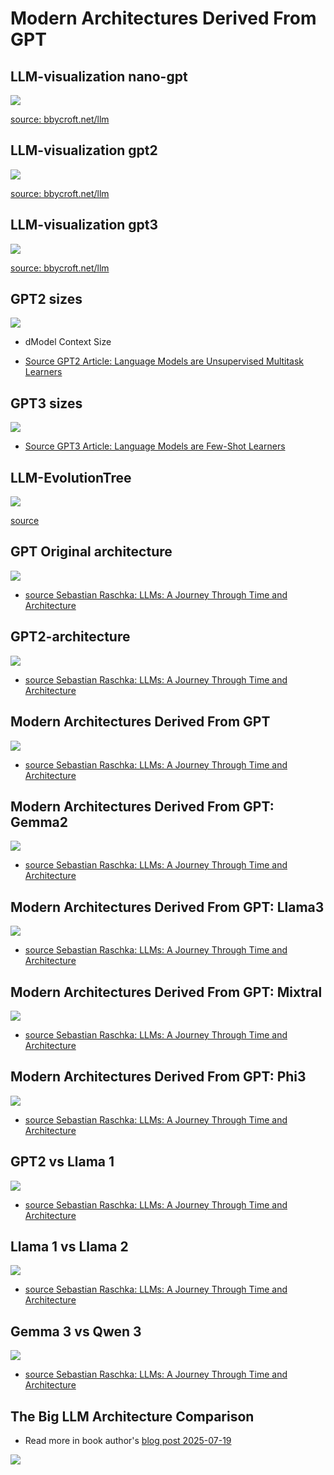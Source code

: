 # Modern Architectures Derived From GPT

## LLM-visualization nano-gpt

![](images/LLM-visualization-nano-gpt.png)

[source: bbycroft.net/llm](https://bbycroft.net/llm)

## LLM-visualization gpt2

![](images/LLM-visualization-gpt2.png)

[source: bbycroft.net/llm](https://bbycroft.net/llm)

## LLM-visualization gpt3

![](images/LLM-visualization-gpt3.png)

[source: bbycroft.net/llm](https://bbycroft.net/llm)

## GPT2 sizes

![](images/GPT2-sizes.png)


- dModel Context Size

- [Source GPT2 Article: Language Models are Unsupervised Multitask Learners](https://cdn.openai.com/better-language-models/language_models_are_unsupervised_multitask_learners.pdf)


## GPT3 sizes

![](images/GPT3-sizes.png)

- [Source GPT3 Article: Language Models are Few-Shot Learners](https://arxiv.org/abs/2005.14165)

## LLM-EvolutionTree

![](images/LLM-EvolutionTree.jpg)

[source](https://github.com/Mooler0410/LLMsPracticalGuide)

## GPT Original architecture

![](images/GPT-Original-architecture.png)

- [source Sebastian Raschka: LLMs: A Journey Through Time and Architecture](https://www.youtube.com/watch?v=itIab9ZTAqk)


## GPT2-architecture

![](images/GPT2-architecture.png)

- [source Sebastian Raschka: LLMs: A Journey Through Time and Architecture](https://www.youtube.com/watch?v=itIab9ZTAqk)


## Modern Architectures Derived From GPT

![](images/modern-architectures-derived-from-GPT.png)

- [source Sebastian Raschka: LLMs: A Journey Through Time and Architecture](https://www.youtube.com/watch?v=itIab9ZTAqk)


## Modern Architectures Derived From GPT: Gemma2

![](images/modern-architectures-derived-from-GPT-Gemma2.png)

- [source Sebastian Raschka: LLMs: A Journey Through Time and Architecture](https://www.youtube.com/watch?v=itIab9ZTAqk)

## Modern Architectures Derived From GPT: Llama3

![](images/modern-architectures-derived-from-GPT-Llama3.png)

- [source Sebastian Raschka: LLMs: A Journey Through Time and Architecture](https://www.youtube.com/watch?v=itIab9ZTAqk)


## Modern Architectures Derived From GPT: Mixtral

![](images/modern-architectures-derived-from-GPT-Mixtral.png)

- [source Sebastian Raschka: LLMs: A Journey Through Time and Architecture](https://www.youtube.com/watch?v=itIab9ZTAqk)

## Modern Architectures Derived From GPT: Phi3

![](images/modern-architectures-derived-from-GPT-Phi3.png)

- [source Sebastian Raschka: LLMs: A Journey Through Time and Architecture](https://www.youtube.com/watch?v=itIab9ZTAqk)


## GPT2 vs Llama 1

![](images/GPT2vsLlama1.png)

- [source Sebastian Raschka: LLMs: A Journey Through Time and Architecture](https://www.youtube.com/watch?v=itIab9ZTAqk)


## Llama 1 vs Llama 2

![](images/Llama1-vs-Llama2.png)

- [source Sebastian Raschka: LLMs: A Journey Through Time and Architecture](https://www.youtube.com/watch?v=itIab9ZTAqk)




## Gemma 3 vs Qwen 3

![](images/Gemma3vsQwen3.jpeg)

- [source Sebastian Raschka: LLMs: A Journey Through Time and Architecture](https://www.youtube.com/watch?v=itIab9ZTAqk)


## The Big LLM Architecture Comparison

- Read more in book author's [blog post 2025-07-19](https://magazine.sebastianraschka.com/p/the-big-llm-architecture-comparison)

![](images/the-big-llm-architecture-comparison.png)

